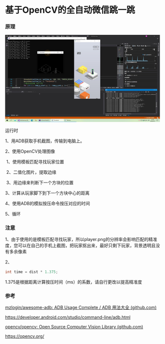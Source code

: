 # 基于OpenCV的全自动微信跳一跳

### 原理

![](.\running.jpg)

运行时

1、用ADB获取手机截图，传输到电脑上。

2、使用OpenCV处理图像

​		1、使用模板匹配寻找玩家位置

​		2、二值化图片，提取边缘

​		3、用边缘来判断下一个方块的位置

3、计算从玩家脚下到下一个方块中心的距离

4、使用ADB的模拟按压命令按压对应的时间

5、循环

### 注意

1、由于使用的是模板匹配寻找玩家，所以player.png的分辨率会影响匹配的精准度，您可以在自己的手机上截图，把玩家抠出来，最好只剩下玩家，背景透明且没有多余像素

2、

```c++
int time = dist * 1.375;
```

1.375是根据距离计算按压时间（ms）的系数，请自行更改以提高精准度

### 参考

[mzlogin/awesome-adb: ADB Usage Complete / ADB 用法大全 (github.com)](https://github.com/mzlogin/awesome-adb)

https://developer.android.com/studio/command-line/adb.html

[opencv/opencv: Open Source Computer Vision Library (github.com)](https://github.com/opencv/opencv)

https://opencv.org/
